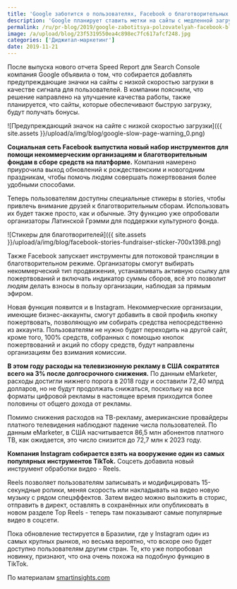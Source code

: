 ```yaml
---
title: 'Google заботится о пользователях, Facebook о благотворительных фондах, а Instagram о том, как удержать молодежь!'
description: 'Google планирует ставить метки на сайты с медленной загрузкой, Facebook помогает благотворительным проектам собирать деньги, а Instagram наконец-то включился в борьбу с TikTok за внимание поколения Z. Обзор новостей, которые вы могли пропустить.'
permalink: /ru/pr-blog/2019/google-zabotitsya-polzovatelyah-facebook-blagotvoritelnyh-fondah
image: /a/upload/blog/23f5319550ea4c898ec7fc617afcf248.jpg
categories: ['Диджитал-маркетинг']
date: 2019-11-21
---
```


После выпуска нового отчета Speed Report для Search Console компания Google объявила о том, что собирается добавлять предупреждающие значки на сайты с низкой скоростью загрузки в качестве сигнала для пользователей. В компании пояснили, что решение направлено на улучшение качества работы, также планируется, что сайты, которые обеспечивают быструю загрузку, будут получать бонусы.

![Предупреждающий значок на сайте с низкой скоростью загрузки]({{ site.assets }}/upload/a/img/blog/google-slow-page-warning_0.png)

**Социальная сеть Facebook выпустила новый набор инструментов для помощи некоммерческим организациям и благотворительным фондам в сборе средств на платформе.** Компания намерено приурочила выход обновлений к рождественским и новогодним праздникам, чтобы помочь людям совершать пожертвования более удобными способами.

Теперь пользователям доступны специальные стикеры в stories, чтобы привлечь внимание друзей к благотворительным сборам. Использовать их будет также просто, как и обычные. Эту функцию уже опробовали организаторы Латинской Грэмми для поддержки культурного фонда.

![Стикеры для благотворителей]({{ site.assets }}/upload/a/img/blog/facebook-stories-fundraiser-sticker-700x1398.png)

Также Facebook запускает инструменты для потоковой трансляции в благотворительном режиме. Организаторы смогут выбирать некоммерческий тип продвижения, устанавливать активную ссылку для пожертвований и включать индикатор суммы сборов, всё это позволит людям делать взносы в пользу организации, наблюдая за прямым эфиром.

Новая функция появится и в Instagram. Некоммерческие организации, имеющие бизнес-аккаунты, смогут добавить в свой профиль кнопку пожертвовать, позволяющую им собирать средства непосредственно из аккаунта. Пользователям не нужно будет переходить на другой сайт, кроме того, 100% средств, собранных с помощью кнопок пожертвований и акций по сбору средств, будут направлены организациям без взимания комиссии.

**В этом году расходы на телевизионную рекламу в США сократятся всего на 3% после долгосрочного снижения.** По данным eMarketer, расходы достигли нижнего порога в 2018 году и составили 72,40 млрд долларов, но не будут продолжать снижаться, поскольку на все форматы цифровой рекламы в настоящее время приходится более половины от общего дохода от рекламы.

Помимо снижения расходов на ТВ-рекламу, американские провайдеры платного телевидения наблюдают падение числа пользователей. По данным eMarketer, в США насчитывается 86,5 млн абонентов платного ТВ, как ожидается, это число снизится до 72,7 млн к 2023 году.

**Компания Instagram собирается взять на вооружение один из самых популярных инструментов TikTok.** Соцсеть добавила новый инструмент обработки видео - Reels.

Reels позволяет пользователям записывать и модифицировать 15-секундные ролики, меняя скорость или накладывать на видео новую музыку с рядом спецэффектов. Затем видео можно выложить в сторис, отправить в директ, оставлять в сохранённых или опубликовать в новом разделе Top Reels - теперь там показывают самые популярные видео в соцсети.

Пока обновление тестируется в Бразилии, где у Instagram один из самых крупных рынков, но весьма вероятно, что вскоре оно будет доступно пользователям другим стран. Те, кто уже попробовал новинку, признают, что она очень похожа на подобную функцию в TikTok.

По материалам [smartinsights.com](https://www.smartinsights.com/search-engine-optimisation-seo/on-page-optimisation/news-roundup-15-november-2019/)

